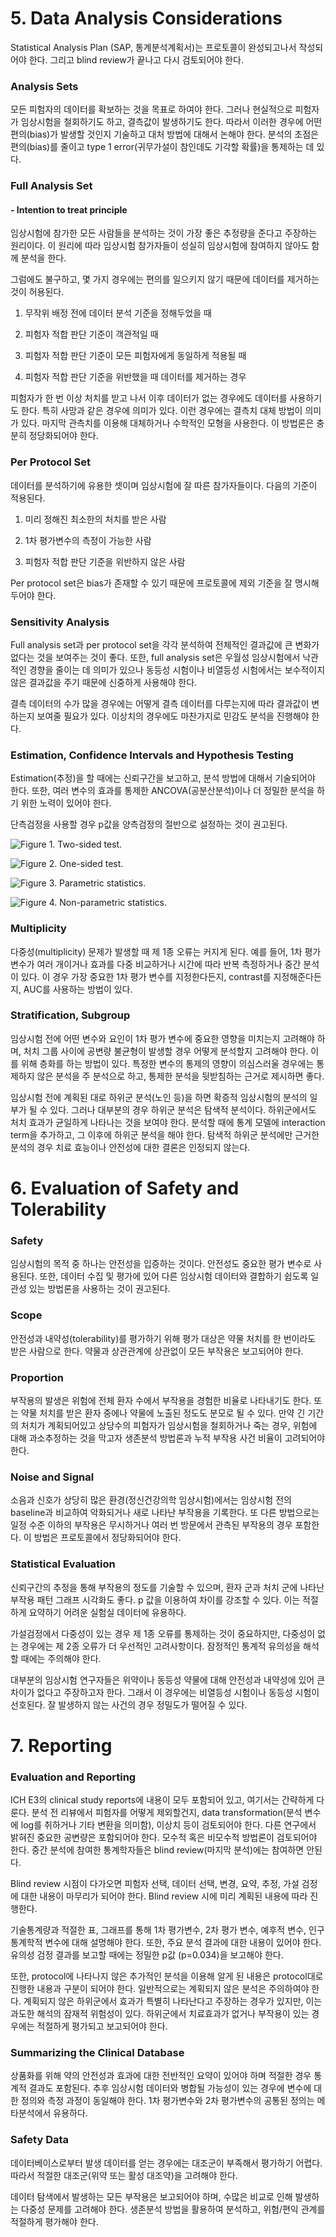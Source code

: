 # 5. Data Analysis Considerations

Statistical Analysis Plan (SAP, 통계분석계획서)는 프로토콜이 완성되고나서 작성되어야 한다. 그리고 blind review가 끝나고 다시 검토되어야 한다.

### Analysis Sets

모든 피험자의 데이터를 확보하는 것을 목표로 하여야 한다. 그러나 현실적으로 피험자가 임상시험을 철회하기도 하고, 결측값이 발생하기도 한다. 따라서 이러한 경우에 어떤 편의(bias)가 발생할 것인지 기술하고 대처 방법에 대해서 논해야 한다. 분석의 초점은 편의(bias)를 줄이고 type 1 error(귀무가설이 참인데도 기각할 확률)을 통제하는 데 있다.

### Full Analysis Set

#### - Intention to treat principle

임상시험에 참가한 모든 사람들을 분석하는 것이 가장 좋은 추정량을 준다고 주장하는 원리이다. 이 원리에 따라 임상시험 참가자들이 성실히 임상시험에 참여하지 않아도 함께 분석을 한다.

그럼에도 불구하고, 몇 가지 경우에는 편의를 일으키지 않기 때문에 데이터를 제거하는 것이 허용된다.

1)  무작위 배정 전에 데이터 분석 기준을 정해두었을 때

2)  피험자 적합 판단 기준이 객관적일 때

3)  피험자 적합 판단 기준이 모든 피험자에게 동일하게 적용될 때

4)  피험자 적합 판단 기준을 위반했을 때 데이터를 제거하는 경우

피험자가 한 번 이상 처치를 받고 나서 이후 데이터가 없는 경우에도 데이터를 사용하기도 한다. 특히 사망과 같은 경우에 의미가 있다. 이런 경우에는 결측치 대체 방법이 의미가 있다. 마지막 관측치를 이용해 대체하거나 수학적인 모형을 사용한다. 이 방법론은 충분히 정당화되어야 한다.

### 

### Per Protocol Set

데이터를 분석하기에 유용한 셋이며 임상시험에 잘 따른 참가자들이다. 다음의 기준이 적용된다.

1)  미리 정해진 최소한의 처치를 받은 사람

2)  1차 평가변수의 측정이 가능한 사람

3)  피험자 적합 판단 기준을 위반하지 않은 사람

Per protocol set은 bias가 존재할 수 있기 때문에 프로토콜에 제외 기준을 잘 명시해두어야 한다.

### Sensitivity Analysis

Full analysis set과 per protocol set을 각각 분석하여 전체적인 결과값에 큰 변화가 없다는 것을 보여주는 것이 좋다. 또한, full analysis set은 우월성 임상시험에서 낙관적인 경향을 줄이는 데 의미가 있으나 동등성 시험이나 비열등성 시험에서는 보수적이지 않은 결과값을 주기 때문에 신중하게 사용해야 한다.

결측 데이터의 수가 많을 경우에는 어떻게 결측 데이터를 다루는지에 따라 결과값이 변하는지 보여줄 필요가 있다. 이상치의 경우에도 마찬가지로 민감도 분석을 진행해야 한다.

### Estimation, Confidence Intervals and Hypothesis Testing

Estimation(추정)을 할 때에는 신뢰구간을 보고하고, 분석 방법에 대해서 기술되어야 한다. 또한, 여러 변수의 효과를 통제한 ANCOVA(공분산분석)이나 더 정밀한 분석을 하기 위한 노력이 있어야 한다.

단측검정을 사용할 경우 p값을 양측검정의 절반으로 설정하는 것이 권고된다.

![Figure 1. Two-sided test.](../pics/two_sided_test.jpeg)

![Figure 2. One-sided test.](../pics/one_sided_test.jpeg)

![Figure 3. Parametric statistics.](../pics/parametric_statistics.jpeg)

![Figure 4. Non-parametric statistics.](../pics/nonparametric_statistics.jpeg)

### Multiplicity

다중성(multiplicity) 문제가 발생할 때 제 1종 오류는 커지게 된다. 예를 들어, 1차 평가 변수가 여러 개이거나 효과를 다중 비교하거나 시간에 따라 반복 측정하거나 중간 분석이 있다. 이 경우 가장 중요한 1차 평가 변수를 지정한다든지, contrast를 지정해준다든지, AUC를 사용하는 방법이 있다.

### Stratification, Subgroup

임상시험 전에 어떤 변수와 요인이 1차 평가 변수에 중요한 영향을 미치는지 고려해야 하며, 처치 그룹 사이에 공변량 불균형이 발생할 경우 어떻게 분석할지 고려해야 한다. 이를 위해 층화를 하는 방법이 있다. 특정한 변수의 통제의 영향이 의심스러울 경우에는 통제하지 않은 분석을 주 분석으로 하고, 통제한 분석을 뒷받침하는 근거로 제시하면 좋다.

임상시험 전에 계획된 대로 하위군 분석(노인 등)을 하면 확증적 임상시험의 분석의 일부가 될 수 있다. 그러나 대부분의 경우 하위군 분석은 탐색적 분석이다. 하위군에서도 처치 효과가 균일하게 나타나는 것을 보여야 한다. 분석할 때에 통계 모델에 interaction term을 추가하고, 그 이후에 하위군 분석을 해야 한다. 탐색적 하위군 분석에만 근거한 분석의 경우 치료 효능이나 안전성에 대한 결론은 인정되지 않는다.

# 6. Evaluation of Safety and Tolerability

### Safety

임상시험의 목적 중 하나는 안전성을 입증하는 것이다. 안전성도 중요한 평가 변수로 사용된다. 또한, 데이터 수집 및 평가에 있어 다른 임상시험 데이터와 결합하기 쉽도록 일관성 있는 방법론을 사용하는 것이 권고된다.

### Scope

안전성과 내약성(tolerability)를 평가하기 위해 평가 대상은 약물 처치를 한 번이라도 받은 사람으로 한다. 약물과 상관관계에 상관없이 모든 부작용은 보고되어야 한다.

### Proportion

부작용의 발생은 위험에 전체 환자 수에서 부작용을 경험한 비율로 나타내기도 한다. 또는 약물 처치를 받은 환자 중에나 약물에 노출된 정도도 분모로 될 수 있다. 만약 긴 기간의 처치가 계획되어있고 상당수의 피험자가 임상시험을 철회하거나 죽는 경우, 위험에 대해 과소추정하는 것을 막고자 생존분석 방법론과 누적 부작용 사건 비율이 고려되어야 한다.

### Noise and Signal

소음과 신호가 상당히 많은 환경(정신건강의학 임상시험)에서는 임상시험 전의 baseline과 비교하여 악화되거나 새로 나타난 부작용을 기록한다. 또 다른 방법으로는 일정 수준 이하의 부작용은 무시하거나 여러 번 방문에서 관측된 부작용의 경우 포함한다. 이 방법은 프로토콜에서 정당화되어야 한다.

### Statistical Evaluation

신뢰구간의 추정을 통해 부작용의 정도를 기술할 수 있으며, 환자 군과 처치 군에 나타난 부작용 패턴 그래프 시각화도 좋다. p 값을 이용하여 차이를 강조할 수 있다. 이는 적절하게 요약하기 어려운 실험실 데이터에 유용하다.

가설검정에서 다중성이 있는 경우 제 1종 오류를 통제하는 것이 중요하지만, 다중성이 없는 경우에는 제 2종 오류가 더 우선적인 고려사항이다. 잠정적인 통계적 유의성을 해석할 때에는 주의해야 한다.

대부분의 임상시험 연구자들은 위약이나 동등성 약물에 대해 안전성과 내약성에 있어 큰 차이가 없다고 주장하고자 한다. 그래서 이 경우에는 비열등성 시험이나 동등성 시험이 선호된다. 잘 발생하지 않는 사건의 경우 정밀도가 떨어질 수 있다.

# 7. Reporting

### Evaluation and Reporting

ICH E3의 clinical study reports에 내용이 모두 포함되어 있고, 여기서는 간략하게 다룬다. 분석 전 리뷰에서 피험자를 어떻게 제외할건지, data transformation(분석 변수에 log를 취하거나 기타 변환을 의미함), 이상치 등이 검토되어야 한다. 다른 연구에서 밝혀진 중요한 공변량은 포함되어야 한다. 모수적 혹은 비모수적 방법론이 검토되어야 한다. 중간 분석에 참여한 통계학자들은 blind review(마지막 분석)에는 참여하면 안된다.

Blind review 시점이 다가오면 피험자 선택, 데이터 선택, 변경, 요약, 추정, 가설 검정에 대한 내용이 마무리가 되어야 한다. Blind review 시에 미리 계획된 내용에 따라 진행한다.

기술통계량과 적절한 표, 그래프를 통해 1차 평가변수, 2차 평가 변수, 예후적 변수, 인구통계학적 변수에 대해 설명해야 한다. 또한, 주요 분석 결과에 대한 내용이 있어야 한다. 유의성 검정 결과를 보고할 때에는 정밀한 p값 (p=0.034)을 보고해야 한다.

또한, protocol에 나타나지 않은 추가적인 분석을 이용해 알게 된 내용은 protocol대로 진행한 내용과 구분이 되어야 한다. 일반적으로는 계획되지 않은 분석은 주의하여야 한다. 계획되지 않은 하위군에서 효과가 특별히 나타난다고 주장하는 경우가 있지만, 이는 과도한 해석의 잠재적 위험성이 있다. 하위군에서 치료효과가 없거나 부작용이 있는 경우에는 적절하게 평가되고 보고되어야 한다.

### Summarizing the Clinical Database

상품화를 위해 약의 안전성과 효과에 대한 전반적인 요약이 있어야 하며 적절한 경우 통계적 결과도 포함된다. 추후 임상시험 데이터와 병합될 가능성이 있는 경우에 변수에 대한 정의와 측정 과정이 동일해야 한다. 1차 평가변수와 2차 평가변수의 공통된 정의는 메타분석에서 유용하다.

### Safety Data

데이터베이스로부터 발생 데이터를 얻는 경우에는 대조군이 부족해서 평가하기 어렵다. 따라서 적절한 대조군(위약 또는 활성 대조약)을 고려해야 한다.

데이터 탐색에서 발생하는 모든 부작용은 보고되어야 하며, 수많은 비교로 인해 발생하는 다중성 문제를 고려해야 한다. 생존분석 방법을 활용하여 분석하고, 위험/편익 관계를 적절하게 평가해야 한다.
